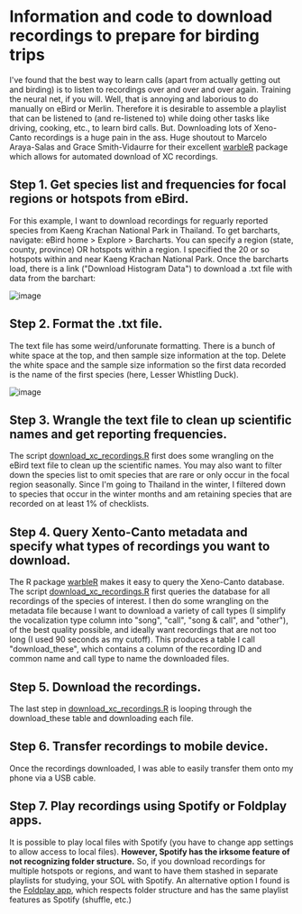 # Information and code to download recordings to prepare for birding trips

I've found that the best way to learn calls (apart from actually getting out and birding) is to listen to recordings over and over and over again. Training the neural net, if you will. Well, that is annoying and laborious to do manually on eBird or Merlin. Therefore it is desirable to assemble a playlist that can be listened to (and re-listened to) while doing other tasks like driving, cooking, etc., to learn bird calls. But. Downloading lots of Xeno-Canto recordings is a huge pain in the ass. Huge shoutout to Marcelo Araya-Salas and Grace Smith-Vidaurre for their excellent [warbleR](https://marce10.github.io/warbleR/) package which allows for automated download of XC recordings.

## Step 1. Get species list and frequencies for focal regions or hotspots from eBird. 

For this example, I want to download recordings for reguarly reported species from Kaeng Krachan National Park in Thailand. To get barcharts, navigate: eBird home > Explore > Barcharts. You can specify a region (state, county, province) OR hotspots within a region. I specified the 20 or so hotspots within and near Kaeng Krachan National Park. Once the barcharts load, there is a link ("Download Histogram Data") to download a .txt file with data from the barchart: 

![image](https://github.com/user-attachments/assets/8b358c75-0744-41c8-93c9-ea142abc4975)

## Step 2. Format the .txt file.

The text file has some weird/unforunate formatting. There is a bunch of white space at the top, and then sample size information at the top. Delete the white space and the sample size information so the first data recorded is the name of the first species (here, Lesser Whistling Duck). 

![image](https://github.com/user-attachments/assets/e61c94fa-9d9e-42be-8100-406ad9ff2e48)

## Step 3. Wrangle the text file to clean up scientific names and get reporting frequencies. 

The script [download_xc_recordings.R](./code/download_xc_recordings.R) first does some wrangling on the eBird text file to clean up the scientific names. You may also want to filter down the species list to omit species that are rare or only occur in the focal region seasonally. Since I'm going to Thailand in the winter, I filtered down to species that occur in the winter months and am retaining species that are recorded on at least 1% of checklists.

## Step 4. Query Xento-Canto metadata and specify what types of recordings you want to download. 

The R package [warbleR](https://marce10.github.io/warbleR/) makes it easy to query the Xeno-Canto database. The script [download_xc_recordings.R](./code/download_xc_recordings.R) first queries the database for all recordings of the species of interest. I then do some wrangling on the metadata file because I want to download a variety of call types (I simplify the vocalization type column into "song", "call", "song & call", and "other"), of the best quality possible, and ideally want recordings that are not too long (I used 90 seconds as my cutoff). This produces a table I call "download_these", which contains a column of the recording ID and common name and call type to name the downloaded files. 

## Step 5. Download the recordings. 

The last step in [download_xc_recordings.R](./code/download_xc_recordings.R) is looping through the download_these table and downloading each file.

## Step 6. Transfer recordings to mobile device.

Once the recordings downloaded, I was able to easily transfer them onto my phone via a USB cable. 

## Step 7. Play recordings using Spotify or Foldplay apps.

It is possible to play local files with Spotify (you have to change app settings to allow access to local files). **However, Spotify has the irksome feature of not recognizing folder structure.** So, if you download recordings for multiple hotspots or regions, and want to have them stashed in separate playlists for studying, your SOL with Spotify. An alternative option I found is the [Foldplay app](https://play.google.com/store/apps/details?id=net.pnhdroid.foldplay&hl=en_US&pli=1), which respects folder structure and has the same playlist features as Spotify (shuffle, etc.)
